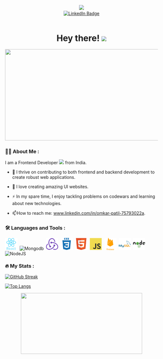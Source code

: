 <div id="header" align="center">
  <img src="https://i.giphy.com/media/v1.Y2lkPTc5MGI3NjExZjFodWgwcHZvajNzOTFnMTBqOHh6bXdmbmU0MGY4MzV3a3Rub3Z3MiZlcD12MV9pbnRlcm5hbF9naWZfYnlfaWQmY3Q9cw/zhYSVCirREeIZtONCI/giphy.gif" width="100"/>
</div>
<!--  -->

<div id="badges" align="center">
  <a href="https://www.linkedin.com/in/omkar-patil-75793022a">
    <img src="https://img.shields.io/badge/LinkedIn-blue?style=for-the-badge&logo=linkedin&logoColor=white" alt="LinkedIn Badge"/>
  </a>

</div>
<!-- / -->

<div align="center">
<img src="https://komarev.com/ghpvc/?username=Omkar7910&style=flat-square&color=blue" alt=""/>
  <h1>
  Hey there!
  <img src="https://media.giphy.com/media/hvRJCLFzcasrR4ia7z/giphy.gif" width="30px"/>
</h1>
</div>

<!-- / -->

<div align="center">
  <img src="https://i.giphy.com/media/v1.Y2lkPTc5MGI3NjExdWtxbjl0a2RsZXh1ZGFyZmZ4c2w2ZDBzd2JsdzdyZGZkNzU2M3g3eCZlcD12MV9pbnRlcm5hbF9naWZfYnlfaWQmY3Q9Zw/26tn33aiTi1jkl6H6/giphy.gif" width="600" height="300"/>
</div>

<!-- / -->

### :man_technologist: About Me :

I am a Frontend Developer <img src="https://media.giphy.com/media/WUlplcMpOCEmTGBtBW/giphy.gif" width="30"> from India.

- :telescope: I thrive on contributing to both frontend and backend development to create robust web applications.

- :seedling: I love creating amazing UI websites.

- :zap: In my spare time, I enjoy tackling problems on codewars and learning about new technologies.

- :mailbox:How to reach me: <link> www.linkedin.com/in/omkar-patil-75793022a</link>.


<!-- / -->

### :hammer_and_wrench: Languages and Tools :

<div>
  
  <img src="https://github.com/devicons/devicon/blob/master/icons/react/react-original-wordmark.svg" title="React" alt="React" width="40" height="40"/>&nbsp;
  <img src="https://cdn.jsdelivr.net/gh/devicons/devicon@latest/icons/mongodb/mongodb-original-wordmark.svg" title="Mongodb" alt="Mongodb" width="40" height="40" />&nbsp;
  <img src="https://github.com/devicons/devicon/blob/master/icons/redux/redux-original.svg" title="Redux" alt="Redux " width="40" height="40"/>&nbsp;
  <img src="https://github.com/devicons/devicon/blob/master/icons/css3/css3-plain-wordmark.svg"  title="CSS3" alt="CSS" width="40" height="40"/>&nbsp;
  <img src="https://github.com/devicons/devicon/blob/master/icons/html5/html5-original.svg" title="HTML5" alt="HTML" width="40" height="40"/>&nbsp;
  <img src="https://github.com/devicons/devicon/blob/master/icons/javascript/javascript-original.svg" title="JavaScript" alt="JavaScript" width="40" height="40"/>&nbsp;
  <img src="https://github.com/devicons/devicon/blob/master/icons/firebase/firebase-plain-wordmark.svg" title="Firebase" alt="Firebase" width="40" height="40"/>&nbsp;
  <img src="https://github.com/devicons/devicon/blob/master/icons/mysql/mysql-original-wordmark.svg" title="MySQL"  alt="MySQL" width="40" height="40"/>&nbsp;
  <img src="https://github.com/devicons/devicon/blob/master/icons/nodejs/nodejs-original-wordmark.svg" title="NodeJS" alt="NodeJS" width="40" height="40"/>&nbsp;
  <img src="https://cdn.jsdelivr.net/gh/devicons/devicon@latest/icons/git/git-original-wordmark.svg"  title="NodeJS" alt="NodeJS" width="40" height="40" />
  
</div>

<!-- / -->

### :fire: My Stats :
[![GitHub Streak](http://github-readme-streak-stats.herokuapp.com?user=Omkar7910&theme=dark&background=000000)](https://git.io/streak-stats)

[![Top Langs](https://github-readme-stats.vercel.app/api/top-langs/?username=Omkar7910&layout=compact&theme=vision-friendly-dark)](https://github.com/anuraghazra/github-readme-stats)
<!-- / -->

<div id="header" align="center">
  <img src="https://i.giphy.com/media/v1.Y2lkPTc5MGI3NjExdXZydDZlMjliYzR4NWh1ZWtyaWFnYzYyOTJtbzl6Z3hnaXhpeXpyNSZlcD12MV9pbnRlcm5hbF9naWZfYnlfaWQmY3Q9cw/vmGjjH1XOjViEfbBfZ/giphy.gif"  width="400" height="200"/>
</div>
